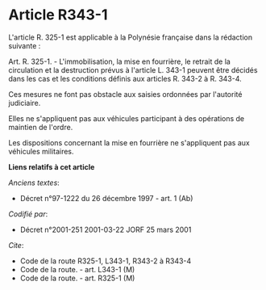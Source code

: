 # Article R343-1

L'article R. 325-1 est applicable à la Polynésie française dans la rédaction suivante :

Art. R. 325-1. -     L'immobilisation, la mise en fourrière, le retrait de la circulation et la destruction prévus à
l'article L. 343-1 peuvent être décidés dans les cas et les conditions définis aux articles R. 343-2 à R. 343-4.

Ces mesures ne font pas obstacle aux saisies ordonnées par l'autorité judiciaire.

Elles ne s'appliquent pas aux véhicules participant à des opérations de maintien de l'ordre.

Les dispositions concernant la mise en fourrière ne s'appliquent pas aux véhicules militaires.

**Liens relatifs à cet article**

_Anciens textes_:

  - Décret n°97-1222 du 26 décembre 1997 - art. 1 (Ab)

_Codifié par_:

  - Décret n°2001-251 2001-03-22 JORF 25 mars 2001

_Cite_:

  - Code de la route R325-1, L343-1, R343-2 à R343-4
  - Code de la route. - art. L343-1 (M)
  - Code de la route. - art. R325-1 (M)
